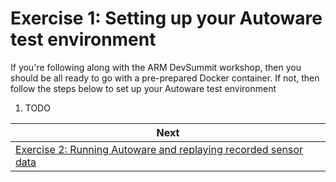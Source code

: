 # Exercise 1: Setting up your Autoware test environment

If you're following along with the ARM DevSummit workshop, then you should be all ready to go with a pre-prepared Docker container. If not, then follow the steps below to set up your Autoware test environment

1. TODO

| Next |
| ---- |
| [Exercise 2: Running Autoware and replaying recorded sensor data](exercise2.md) |